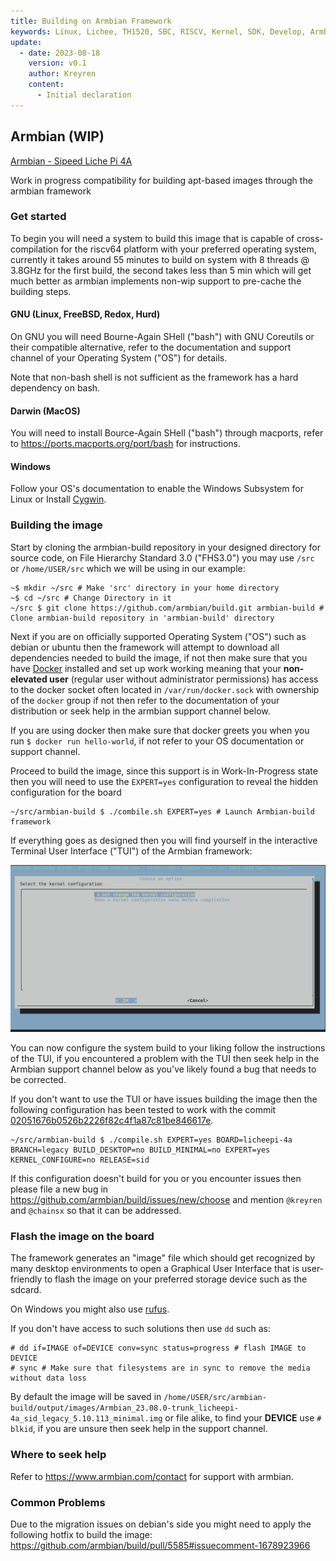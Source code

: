 ```yaml
---
title: Building on Armbian Framework
keywords: Linux, Lichee, TH1520, SBC, RISCV, Kernel, SDK, Develop, Armbian
update:
  - date: 2023-08-18
    version: v0.1
    author: Kreyren
    content:
      - Initial declaration
---
```


## Armbian (WIP)

[Armbian - Sipeed Liche Pi 4A](https://github.com/armbian/build/blob/main/config/boards/licheepi-4a.wip)

Work in progress compatibility for building apt-based images through the armbian framework

### Get started

To begin you will need a system to build this image that is capable of cross-compilation for the riscv64 platform with your preferred operating system, currently it takes around 55 minutes to build on system with 8 threads @ 3.8GHz for the first build, the second takes less than 5 min which will get much better as armbian implements non-wip support to pre-cache the building steps.

#### GNU (Linux, FreeBSD, Redox, Hurd)

On GNU you will need Bourne-Again SHell ("bash") with GNU Coreutils or their compatible alternative, refer to the documentation and support channel of your Operating System ("OS") for details.

Note that non-bash shell is not sufficient as the framework has a hard dependency on bash.

#### Darwin (MacOS)

You will need to install Bource-Again SHell ("bash") through macports, refer to https://ports.macports.org/port/bash for instructions.

#### Windows

Follow your OS's documentation to enable the Windows Subsystem for Linux or Install [Cygwin](https://www.cygwin.com).

### Building the image

Start by cloning the armbian-build repository in your designed directory for source code, on File Hierarchy Standard 3.0 ("FHS3.0") you may use `/src` or `/home/USER/src` which we will be using in our example:

```console
~$ mkdir ~/src # Make 'src' directory in your home directory
~$ cd ~/src # Change Directory in it
~/src $ git clone https://github.com/armbian/build.git armbian-build # Clone armbian-build repository in 'armbian-build' directory
```

Next if you are on officially supported Operating System ("OS") such as debian or ubuntu then the framework will attempt to download all dependencies needed to build the image, if not then make sure that you have [Docker](https://www.docker.com) installed and set up work working meaning that your **non-elevated user** (regular user without administrator permissions) has access to the docker socket often located in `/var/run/docker.sock` with ownership of the `docker` group if not then refer to the documentation of your distribution or seek help in the armbian support channel below.

If you are using docker then make sure that docker greets you when you run `$ docker run hello-world`, if not refer to your OS documentation or support channel.

Proceed to build the image, since this support is in Work-In-Progress state then you will need to use the `EXPERT=yes` configuration to reveal the hidden configuration for the board

```console
~/src/armbian-build $ ./combile.sh EXPERT=yes # Launch Armbian-build framework
```

If everything goes as designed then you will find yourself in the interactive Terminal User Interface ("TUI") of the Armbian framework:

![](../assets/armbian/tui-of-armbian.png)

You can now configure the system build to your liking follow the instructions of the TUI, if you encountered a problem with the TUI then seek help in the Armbian support channel below as you've likely found a bug that needs to be corrected.

If you don't want to use the TUI or have issues building the image then the following configuration has been tested to work with the commit [02051676b0526b2226f82c4f1a87c81be846617e](https://github.com/armbian/build/commit/02051676b0526b2226f82c4f1a87c81be846617e).

```console
~/src/armbian-build $ ./compile.sh EXPERT=yes BOARD=licheepi-4a BRANCH=legacy BUILD_DESKTOP=no BUILD_MINIMAL=no EXPERT=yes KERNEL_CONFIGURE=no RELEASE=sid
```

If this configuration doesn't build for you or you encounter issues then please file a new bug in https://github.com/armbian/build/issues/new/choose and mention `@kreyren` and `@chainsx` so that it can be addressed.

### Flash the image on the board

The framework generates an "image" file which should get recognized by many desktop environments to open a Graphical User Interface that is user-friendly to flash the image on your preferred storage device such as the sdcard.

On Windows you might also use [rufus](https://rufus.ie).

If you don't have access to such solutions then use `dd` such as:

```console
# dd if=IMAGE of=DEVICE conv=sync status=progress # flash IMAGE to DEVICE
# sync # Make sure that filesystems are in sync to remove the media without data loss
```

By default the image will be saved in `/home/USER/src/armbian-build/output/images/Armbian_23.08.0-trunk_licheepi-4a_sid_legacy_5.10.113_minimal.img` or file alike, to find your **DEVICE** use `# blkid`, if you are unsure then seek help in the support channel.

### Where to seek help

Refer to https://www.armbian.com/contact for support with armbian.

### Common Problems

Due to the migration issues on debian's side you might need to apply the following hotfix to build the image: https://github.com/armbian/build/pull/5585#issuecomment-1678923966